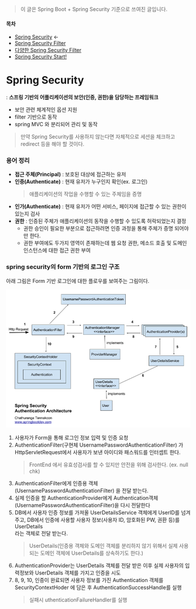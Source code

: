 > 이 글은 Spring Boot + Spring Security 기준으로 쓰여진 글입니다.
#### 목차
- [Spring Security](#spring-security) &larr;
- [Spring Security Filter](spring-security-filters.md)
- [다양한 Spring Security Filter](spring-security-variety-filters.md)
- [Spring Security Start!](spring-security-start.md)

# Spring Security
: **스프링 기반의 어플리케이션의 보안(인증, 권한)을 담당하는 프레임워크**
- 보안 관련 체계적인 옵션 지원
- filter 기반으로 동작
- spring MVC 와 분리되어 관리 및 동작
> 만약 Spring Security를 사용하지 않는다면 자체적으로 세션을 체크하고 redirect 등을 해야 할 것이다.

### 용어 정리
- **접근 주체(Principal)** : 보호된 대상에 접근하는 유저
- **인증(Authenticate)** : 현재 유저가 누구인지 확인(ex. 로그인)
    >애플리케이션의 작업을 수행할 수 있는 주체임을 증명
- **인가(Authenticate)** : 현재 유저가 어떤 서비스, 페이지에 접근할 수 있는 권한이 있는지 검사
- **권한** : 인증된 주체가 애플리케이션의 동작을 수행할 수 있도록 허락되었는지 결정
    - 권한 승인이 필요한 부분으로 접근하려면 인증 과정을 통해 주체가 증명 되어야만 한다.
    - 권한 부여에도 두가지 영역이 존재하는데 웹 요청 권한, 메소드 호출 및 도메인 인스턴스에 대한 접근 권한 부여

### spring security의 form 기반의 로그인 구조
아래 그림은 Form 기반 로그인에 대한 플로우를 보여주는 그림이다.
<p align=center><img width=600 src=../img/spring-security-architecture.png>  <p>

1. 사용자가 Form을 통해 로그인 정보 입력 및 인증 요청
2. AuthenticationFilter(구현체 UsernamePasswordAuthenticationFilter) 가  
    HttpServletRequest에서 사용자가 보낸 아이디와 패스워드를 인터셉트 한다.
    >FrontEnd 에서 유효성검사를 할 수 있지만 안전을 위해 검사한다. (ex. null chk)
3. AuthenticationFilter에게 인증용 객체(UsernamePasswordAuthenticationFilter) 을 전달 받는다.
4. 실제 인증을 할 AuthenticationProvider에게 Authentication객체 (UsernamePasswordAuthenticationFilter)을 다시 전달한다
5. DB에서 사용자 인증 정보를 가져올 UserDetailsService 객체에게 UserID를 넘겨주고, DB에서 인증에 사용할 사용자 정보(사용자 ID, 암호화된 PW, 권환 등)를 UserDetails  
라는 객체로 전달 받는다.
    >UserDetails(인증용 객체와 도메인 객체를 분리하지 않기 위해서 실제 사용되는 도메인 객체에 UserDetails를 상속하기도 한다.)
6. AuthenticationProvider는 UserDetails 객체를 전달 받은 이후 실제 사용자의 입력정보와 UserDetails 객체를 가지고 인증을 시도
7. 8, 9, 10, 인증이 완료되면 사용자 정보를 가진 Authentication 객체를 SecurityContextHoder 에 담은 후 AuthenticationSuccessHandle를 실행
    > 실패시 uthenticationFailureHandler를 실행
